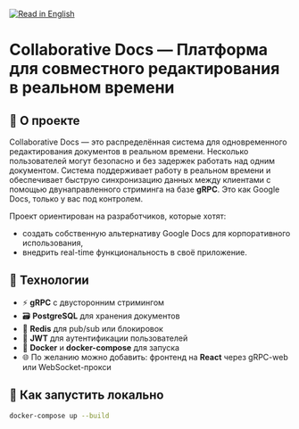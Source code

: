 [![Read in English](https://img.shields.io/badge/lang-English-blue)](README.en.md)

# Collaborative Docs — Платформа для совместного редактирования в реальном времени

## 📌 О проекте

Collaborative Docs — это распределённая система для одновременного редактирования документов в реальном времени. 
Несколько пользователей могут безопасно и без задержек работать над одним документом. 
Система поддерживает работу в реальном времени и обеспечивает быструю синхронизацию данных между клиентами с помощью двунаправленного стриминга на базе **gRPC**.
Это как Google Docs, только у вас под контролем.

Проект ориентирован на разработчиков, которые хотят:
- создать собственную альтернативу Google Docs для корпоративного использования,
- внедрить real-time функциональность в своё приложение.

## 🔧 Технологии

- ⚡ **gRPC** с двусторонним стримингом
- 🗃️ **PostgreSQL** для хранения документов
- 🚦 **Redis** для pub/sub или блокировок
- 🔐 **JWT** для аутентификации пользователей
- 🐳 **Docker** и **docker-compose** для запуска
- 🌐 По желанию можно добавить: фронтенд на **React** через gRPC-web или WebSocket-прокси

## 🚀 Как запустить локально

```bash
docker-compose up --build
